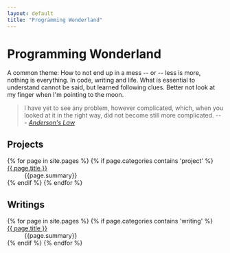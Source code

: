 ```yaml
---
layout: default
title: "Programming Wonderland"
---
```


# Programming Wonderland

A common theme: How to not end up in a mess -- or -- less is more, nothing is everything. In code, writing and life. 
What is essential to understand cannot be said, but learned following clues. Better not look at my finger when I'm pointing to the moon.

> I have yet to see any problem, however complicated, which, when you looked at it in the right way, did not become still more complicated. --- *[Anderson's Law](https://en.wikiquote.org/wiki/Poul_Anderson)*


## Projects

<dl>
{% for page in site.pages %}
{% if page.categories contains 'project' %}<dt><a href="{{ page.url }}">{{ page.title }}</a></dt><dd>{{page.summary}}</dd>{% endif %}
{% endfor %}
</dl>

## Writings 

<dl>
{% for page in site.pages %}
{% if page.categories contains 'writing' %}<dt><a href="{{ page.url }}">{{ page.title }}</a></dt><dd>{{page.summary}}</dd>{% endif %}
{% endfor %}
</dl>




